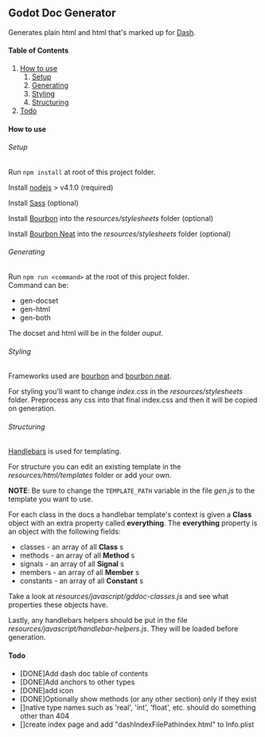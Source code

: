 ## Godot Doc Generator

Generates plain html and html that's marked up for [Dash](https://kapeli.com/dash).

#### Table of Contents

1. [How to use](#how-to-use)
    1. [Setup](#setup)
    2. [Generating](#generating)
    3. [Styling](#styling)
    4. [Structuring](#structuring)
2. [Todo](#todo)

#### How to use

###### Setup

Run `npm install` at root of this project folder.

Install [nodejs](https://nodejs.org/en/) > v4.1.0 (required)

Install [Sass](http://sass-lang.com) (optional)

Install [Bourbon](http://bourbon.io) into the _resources/stylesheets_ folder (optional)

Install [Bourbon Neat](http://neat.bourbon.io/) into the _resources/stylesheets_ folder (optional)


###### Generating

Run `npm run <command>` at the root of this project folder.  
Command can be:  

- gen-docset
- gen-html
- gen-both  

The docset and html will be in the folder _ouput_.

###### Styling

Frameworks used are [bourbon](http://bourbon.io) and [bourbon neat](http://neat.bourbon.io).

For styling you'll want to change _index.css_ in the _resources/stylesheets_ folder. Preprocess any css into that final index.css and then it will be copied on generation.


###### Structuring

[Handlebars](http://handlebarsjs.com) is used for templating.

For structure you can edit an existing template in the _resources/html/templates_ folder or add your own.

__NOTE__: Be sure to change the `TEMPLATE_PATH` variable in the file _gen.js_ to the template you want to use.

For each class in the docs a handlebar template's context is given a __Class__ object with an extra property called __everything__.
The __everything__ property is an object with the following fields:  

- classes - an array of all __Class__ s
- methods - an array of all __Method__ s
- signals - an array of all __Signal__ s
- members - an array of all __Member__ s
- constants - an array of all __Constant__ s

Take a look at _resources/javascript/gddoc-classes.js_ and see what properties these objects have.

Lastly, any handlebars helpers should be put in the file _resources/javascript/handlebar-helpers.js_. They will be loaded before generation.

#### Todo

- [DONE]Add dash doc table of contents  
- [DONE]Add anchors to other types  
- [DONE]add icon
- [DONE]Optionally show methods (or any other section) only if they exist
- []native type names such as 'real', 'int', 'float', etc. should do something other than 404
- []create index page and add "<key>dashIndexFilePath</key><string>index.html</string>" to Info.plist
